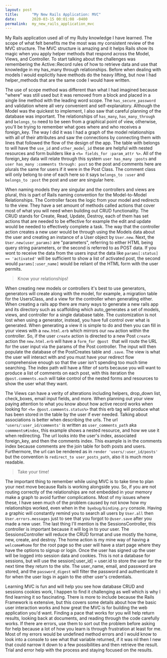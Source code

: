 ```yaml
---
layout: post
title:      "My New Rails Application: MVC"
date:       2020-03-15 00:01:08 -0400
permalink:  my_new_rails_application_mvc
---
```




My Rails application used all of my Ruby knowledge I have learned. The scope of what felt benefits me the most was my consistent review of the MVC structure. The MVC structure is amazing and it helps Rails show its magic when you apply helper methods that respond across the Model, Views, and Controller. To start talking about the challenges was remembering the Active::Record rules of how to retrieve data and use that knowledge in my has_many through relationships. Before when dealing with models I would explicitly have methods do the heavy lifting, but now I had helper_methods that are the same code I would have written. 


The use of scope method was different than what I had imagined because "where" was still used but it was removed from a block and placed in a single line method with the leading word scope. The `has_secure_password` and validation where all very convenient and self-explanatory. Although the Model was the quickest to implement, I also saw that careful planning of the database was important. The relationships of `has_many`, `has_many_through` and `belongs_to` need to be seen from a graphical point of view, otherwise, you'll be trying to remember what goes where and who receives a foreign_key. The way I did it was I had a graph of the model relationships with all of their attributes and saw the connections by connecting them with lines that followed the flow of the design of the app. The table with belongs to will have the `use_id` and `other_model_id` these are helpful with nested resources and form builders like a `<%= fields_for :param_attr %>`. All of the foreign_key data will relate through this system `user has_many :posts` and `user has_many :comments through: post` so the post and comments here are plurals the same for users if it were in the Post Class. The comment class will only belong to one of each here so it says `belongs_to :user` and `belongs_to :post` the post and user are singular here.


When naming models they are singular and the controllers and views are plural, this is part of Rails naming convention for the Model-to-Model Relationships. The Controller faces the logic from your model and redirects to the view. They have a set amount of methods called actions that cover most of what you will need when building out CRUD functionality. The CRUD stands for Create, Read, Update, Destroy, each of them has set actions that are needed to be effective for example the edit and update would be needed to effectively complete a task. The way that the controller action creates a new user would be through using the Models data about the user and creating an instance of a User object by `User.new`. Next, the `User.new(user_params)` are "parameters", referring to either HTML being query string parameters, or the second is referred to as POST data. If you wont to receive the data from the users input the data like `params[:status] == 'activated'` will be sufficient to show a list of activated post, the second would `params[:user_name]` would be reliant of the HTML form with the user permits. 
>Know your relationships!
>

When creating new models or controllers it's best to use generators, generators will create along with the model, for example, a migration table for the UsersClass, and a view for the controller when generating either. When creating a rails app there are many ways to generate a new rails app and its directory such as scaffolding which auto_generates a set of models, views, and controller for a single database table. The customization is not lost when using a generator, instead, you have full control over what is generated. When generating a view it is simple to do and then you can fill in your views with a `new.html.erb` which mirrors our `new` action within the controller. So, if the user `create` action is directed to a new Post `create` action the `new.html.erb` will have a `form_for @post ` that will route the URL for the user input via the params of the Post controller. The input will then populate the database of the PostCreates table and `.save`.  The view is what the user will interact with and you must have your redirect flow comprehensive enough so that the user isn't spending too much time searching. The index path will have a filter of sorts because you will want to produce a list of comments on each post, with this iteration the `@post.comments.each` will take control of the nested forms and resources to show the user what they want. 

The Views can have a verity of alterations including helpers, drop_down list, check_boxes, email input fields, and more. When planning out your view paying attention to what you know about how active record works when looking for `<%= @post.comments.status%>` that this erb tag will produce what has been stored in the table by the user if ever needed. Talking about associations is better when describing the urls. The url `'users/:user_id/comments'` is written as `user_comments_path`  aka `commments#index`, this example shows a nested resource, and how we use it when redirecting. The url looks into the user's index, associated foreign_key, and then the comments index. This example is in the comments index because comments are the join table for both posts and users. Furthermore, the url can be rendered as in `render 'users/:user_id/posts'` but the convention is `redirect_to user_posts_path`, also it is much more readable. 
>Take your time!
>

The important thing to remember while using MVC is to take time to plan your next move because Rails is working alongside you. So, if you are not routing correctly of the relationships are not embedded in your memory make a graph to avoid further complications. Most of my issues where these, I have seen much of the problem caused by not know how my relationships worked, even when in the` byebug/binding.pry` console. Having a graphic will constantly remind you to search all users by `User.all` then `User.errors.messages` just to see that you forgot to `@user.save` after you made a new user. The last thing I'll mention is the SessionsController, this controller is important because it will log in to your user. The SessionsController will reduce the CRUD format and use mostly the home, new, create, and destroy. The home action is my mine way of having a `welcome#home` for the root page so the user will have a start page where they have the options to signup or login. Once the user has signed up the user will be logged into session data and cookies. This is not a database for sessions, but will use the session[:user_id] = user.id to store the user for the next time they return to the site. The user_name, email, and password are stored, and the `password_digest` will filter the password and authenticate it for when the user logs in again to the other user's credentials. 

Learning MVC is fun and will help you see how database CRUD and sessions cookies work, I happen to find it challenging as well which is why I find learning it so fascinating. There is more to include because the Rails Framework is extensive, but this covers some details about how the basic user interaction works and how great the MVC is for building the web application you'd want. Finding a pace that works for you will help return results, looking back at documents, and reading through the code carefully works. If there are errors, use them to sort out the problem before asking for help because a lot of how you learn is through frustration at least for me. Most of my errors would be undefined method errors and I would know to look into a console to see what that variable returned, if it was nil then I new that could narrow it down to a few possibilities and then retrieve the result. Trial and error help with the process and staying focused on the results.
